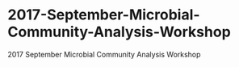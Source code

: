 # 2017-September-Microbial-Community-Analysis-Workshop
2017 September Microbial Community Analysis Workshop
